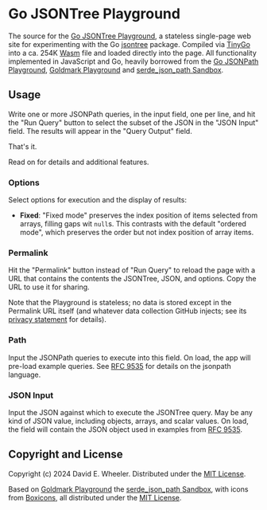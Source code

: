 Go JSONTree Playground
======================

The source for the [Go JSONTree Playground], a stateless single-page web site
for experimenting with the Go [jsontree] package. Compiled via [TinyGo] into a
ca. 254K [Wasm] file and loaded directly into the page. All functionality
implemented in JavaScript and Go, heavily borrowed from the [Go JSONPath
Playground], [Goldmark Playground] and [serde_json_path Sandbox].

Usage
-----

Write one or more JSONPath queries, in the input field, one per line, and hit
the "Run Query" button to select the subset of the JSON in the "JSON Input"
field. The results will appear in the "Query Output" field.

That's it.

Read on for details and additional features.

### Options

Select options for execution and the display of results:

*   **Fixed**: "Fixed mode" preserves the index position of items selected
    from arrays, filling gaps wit `null`s. This contrasts with the default
    "ordered mode", which preserves the order but not index position of array
    items.

### Permalink

Hit the "Permalink" button instead of "Run Query" to reload the page with a
URL that contains the contents the JSONTree, JSON, and options. Copy the URL
to use it for sharing.

Note that the Playground is stateless; no data is stored except in the
Permalink URL itself (and whatever data collection GitHub injects; see its
[privacy statement] for details).

### Path

Input the JSONPath queries to execute into this field. On load, the app will
pre-load example queries. See [RFC 9535] for details on the jsonpath
language.

### JSON Input

Input the JSON against which to execute the JSONTree query. May be any kind of
JSON value, including objects, arrays, and scalar values. On load, the field
will contain the JSON object used in examples from [RFC 9535].

## Copyright and License

Copyright (c) 2024 David E. Wheeler. Distributed under the [MIT License].

Based on [Goldmark Playground] the [serde_json_path Sandbox], with icons from
[Boxicons], all distributed under the [MIT License].

  [Go JSONTree Playground]: https://theory.github.io/jsontree/playground
  [jsontree]: https://pkg.go.dev/github.com/theory/jsontree
    "pkg.go.dev: github.com/theory/jsontree"
  [Wasm]: https://webassembly.org "WebAssembly"
  [TinyGo]: https://tinygo.org
  [Go JSONPath Playground]: https://theory.github.io/jsonpath/playground
  [Goldmark Playground]: https://yuin.github.io/goldmark/playground
  [serde_json_path Sandbox]: https://serdejsonpath.live
  [privacy statement]: https://docs.github.com/en/site-policy/privacy-policies/github-general-privacy-statement
  [RFC 9535]: https://www.rfc-editor.org/rfc/rfc9535.html
  [MIT License]: https://opensource.org/license/mit
  [Boxicons]: https://boxicons.com
